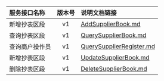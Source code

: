   
| 服务接口名称 | 版本号 | 说明文档链接 |  
| :----------------- | :-----: | :---------------- |  
| 新增抄表区段 | v1 | [AddSupplierBook.md](https://gitee.com/leslieleslie/gitMd/blob/master/EpeisSupp/SupBookServer/AddSupplierBook.md) |  
| 查询抄表区段 | v1 | [QuerySupplierBook.md](https://gitee.com/leslieleslie/gitMd/blob/master/EpeisSupp/SupBookServer/QuerySupplierBook.md) |  
| 查询商户操作员 | v1 | [QuerySupplierRegister.md](https://gitee.com/leslieleslie/gitMd/blob/master/EpeisSupp/SupBookServer/QuerySupplierRegister.md) |  
| 新增抄表区段 | v1 | [UpdateSupplierBook.md](https://gitee.com/leslieleslie/gitMd/blob/master/EpeisSupp/SupBookServer/UpdateSupplierBook.md) |  
| 删除抄表区段 | v1 | [DeleteSupplierBook.md](https://gitee.com/leslieleslie/gitMd/blob/master/EpeisSupp/SupBookServer/DeleteSupplierBook.md) |  
  

